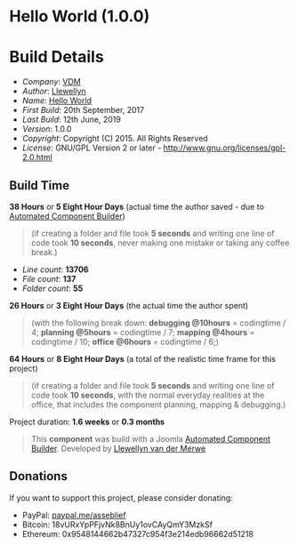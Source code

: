 # Hello World (1.0.0)



# Build Details

+ *Company*: [VDM](https://www.vdm.io)
+ *Author*: [Llewellyn](mailto:joomla@vdm.io)
+ *Name*: [Hello World](https://www.vdm.io)
+ *First Build*: 20th September, 2017
+ *Last Build*: 12th June, 2019
+ *Version*: 1.0.0
+ *Copyright*: Copyright (C) 2015. All Rights Reserved
+ *License*: GNU/GPL Version 2 or later - http://www.gnu.org/licenses/gpl-2.0.html

## Build Time

**38 Hours** or **5 Eight Hour Days** (actual time the author saved -
due to [Automated Component Builder](http://joomlacomponentbuilder.com))

> (if creating a folder and file took **5 seconds** and writing one line of code took **10 seconds**,
> never making one mistake or taking any coffee break.)

+ *Line count*: **13706**
+ *File count*: **137**
+ *Folder count*: **55**

**26 Hours** or **3 Eight Hour Days** (the actual time the author spent)

> (with the following break down:
> **debugging @10hours** = codingtime / 4;
> **planning @5hours** = codingtime / 7;
> **mapping @4hours** = codingtime / 10;
> **office @6hours** = codingtime / 6;)

**64 Hours** or **8 Eight Hour Days**
(a total of the realistic time frame for this project)

> (if creating a folder and file took **5 seconds** and writing one line of code took **10 seconds**,
> with the normal everyday realities at the office, that includes the component planning, mapping & debugging.)

Project duration: **1.6 weeks** or **0.3 months**

> This **component** was build with a Joomla [Automated Component Builder](http://joomlacomponentbuilder.com).
> Developed by [Llewellyn van der Merwe](mailto:llewellyn@joomlacomponentbuilder.com)

## Donations

If you want to support this project, please consider donating:
* PayPal: [paypal.me/asseblief](https://www.paypal.me/asseblief)
* Bitcoin: 18vURxYpPFjvNk8BnUy1ovCAyQmY3MzkSf
* Ethereum: 0x9548144662b47327c954f3e214edb96662d51218 